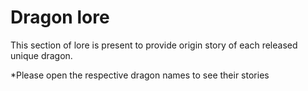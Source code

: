 # Dragon lore

This section of lore is present to provide origin story of each released unique dragon.

\*Please open the respective dragon names to see their stories
